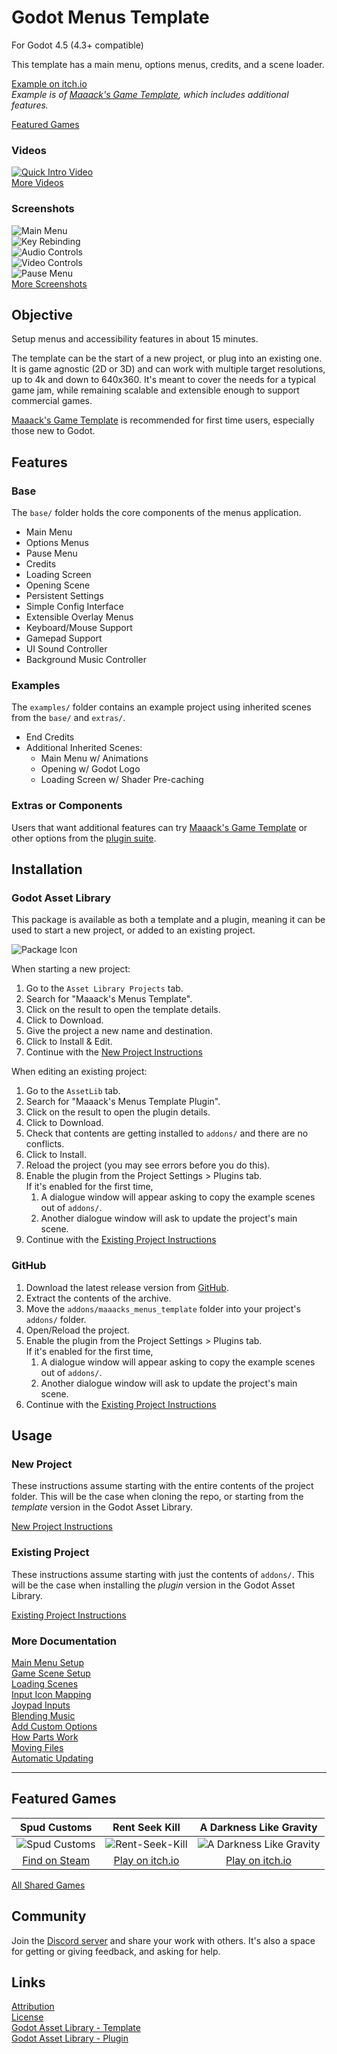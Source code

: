 # Godot Menus Template

For Godot 4.5 (4.3+ compatible)

This template has a main menu, options menus, credits, and a scene loader.

[Example on itch.io](https://maaack.itch.io/godot-game-template)  
_Example is of [Maaack's Game Template](https://github.com/Maaack/Godot-Game-Template), which includes additional features._

[Featured Games](#featured-games)  

### Videos

[![Quick Intro Video](https://img.youtube.com/vi/U9CB3vKINVw/hqdefault.jpg)](https://youtu.be/U9CB3vKINVw)  
[More Videos](/addons/maaacks_menus_template/docs/Videos.md)

### Screenshots

![Main Menu](/addons/maaacks_menus_template/media/screenshot-6-main-menu-5.png)  
![Key Rebinding](/addons/maaacks_menus_template/media/screenshot-6-input-list-8.png)  
![Audio Controls](/addons/maaacks_menus_template/media/screenshot-6-audio-options-2.png)  
![Video Controls](/addons/maaacks_menus_template/media/screenshot-6-video-options-5.png)  
![Pause Menu](/addons/maaacks_menus_template/media/screenshot-6-pause-menu-3.png)  
[More Screenshots](/addons/maaacks_menus_template/docs/Screenshots.md)  

## Objective

Setup menus and accessibility features in about 15 minutes.

The template can be the start of a new project, or plug into an existing one. It is game agnostic (2D or 3D) and can work with multiple target resolutions, up to 4k and down to 640x360. It's meant to cover the needs for a typical game jam, while remaining scalable and extensible enough to support commercial games.

[Maaack's Game Template](https://github.com/Maaack/Godot-Game-Template) is recommended for first time users, especially those new to Godot.  

## Features

### Base

The `base/` folder holds the core components of the menus application.

- Main Menu
- Options Menus
- Pause Menu
- Credits
- Loading Screen
- Opening Scene
- Persistent Settings
- Simple Config Interface
- Extensible Overlay Menus
- Keyboard/Mouse Support
- Gamepad Support
- UI Sound Controller
- Background Music Controller

### Examples 

The `examples/` folder contains an example project using inherited scenes from the `base/` and `extras/`.

- End Credits
- Additional Inherited Scenes:
  - Main Menu w/ Animations
  - Opening w/ Godot Logo
  - Loading Screen w/ Shader Pre-caching

### Extras or Components

Users that want additional features can try [Maaack's Game Template](https://github.com/Maaack/Godot-Game-Template) or other options from the [plugin suite](/addons/maaacks_menus_template/docs/PluginSuite.md).  

## Installation

### Godot Asset Library

This package is available as both a template and a plugin, meaning it can be used to start a new project, or added to an existing project. 

![Package Icon](/addons/maaacks_menus_template/media/menus-icon-black-transparent-256x256.png)  

When starting a new project:

1. Go to the `Asset Library Projects` tab.
2. Search for "Maaack's Menus Template".
3. Click on the result to open the template details.
4. Click to Download.
5. Give the project a new name and destination.
6. Click to Install & Edit.
7. Continue with the [New Project Instructions](/addons/maaacks_menus_template/docs/NewProject.md)

When editing an existing project:

1. Go to the `AssetLib` tab.
2. Search for "Maaack's Menus Template Plugin".
3. Click on the result to open the plugin details.
4. Click to Download.
5. Check that contents are getting installed to `addons/` and there are no conflicts.
6. Click to Install.
7. Reload the project (you may see errors before you do this).
8. Enable the plugin from the Project Settings > Plugins tab.  
    If it's enabled for the first time,
    1. A dialogue window will appear asking to copy the example scenes out of `addons/`.
    2. Another dialogue window will ask to update the project's main scene.
9. Continue with the [Existing Project Instructions](/addons/maaacks_menus_template/docs/ExistingProject.md)  

### GitHub

1. Download the latest release version from [GitHub](https://github.com/Maaack/Godot-Menus-Template/releases/latest).  
2. Extract the contents of the archive.
3. Move the `addons/maaacks_menus_template` folder into your project's `addons/` folder.  
4. Open/Reload the project.  
5. Enable the plugin from the Project Settings > Plugins tab.  
    If it's enabled for the first time,
    1. A dialogue window will appear asking to copy the example scenes out of `addons/`.
    2. Another dialogue window will ask to update the project's main scene.
6. Continue with the [Existing Project Instructions](/addons/maaacks_menus_template/docs/ExistingProject.md) 

## Usage

### New Project

These instructions assume starting with the entire contents of the project folder. This will be the case when cloning the repo, or starting from the *template* version in the Godot Asset Library.
  
[New Project Instructions](/addons/maaacks_menus_template/docs/NewProject.md)

### Existing Project

These instructions assume starting with just the contents of `addons/`. This will be the case when installing the *plugin* version in the Godot Asset Library.

[Existing Project Instructions](/addons/maaacks_menus_template/docs/ExistingProject.md)  
   
### More Documentation

[Main Menu Setup](/addons/maaacks_menus_template/docs/MainMenuSetup.md)  
[Game Scene Setup](/addons/maaacks_menus_template/docs/GameSceneSetup.md)  
[Loading Scenes](/addons/maaacks_menus_template/docs/LoadingScenes.md)  
[Input Icon Mapping](/addons/maaacks_menus_template/docs/InputIconMapping.md)  
[Joypad Inputs](/addons/maaacks_menus_template/docs/JoypadInputs.md)  
[Blending Music](/addons/maaacks_menus_template/docs/BlendingMusic.md)  
[Add Custom Options](/addons/maaacks_menus_template/docs/AddingCustomOptions.md)  
[How Parts Work](/addons/maaacks_menus_template/docs/HowPartsWork.md)  
[Moving Files](/addons/maaacks_menus_template/docs/MovingFiles.md)  
[Automatic Updating](/addons/maaacks_menus_template/docs/AutomaticUpdating.md)  

---

## Featured Games

| Spud Customs | Rent Seek Kill  | A Darkness Like Gravity  |  
| :-------:| :-------: | :-------: |
![Spud Customs](/addons/maaacks_menus_template/media/thumbnail-game-spud-customs.png)  |  ![Rent-Seek-Kill](/addons/maaacks_menus_template/media/thumbnail-game-rent-seek-kill.png)  |  ![A Darkness Like Gravity](/addons/maaacks_menus_template/media/thumbnail-game-a-darkness-like-gravity.png)  |
[Find on Steam](https://store.steampowered.com/app/3291880/Spud_Customs/) | [Play on itch.io](https://xandruher.itch.io/rent-seek-kill)  |  [Play on itch.io](https://maaack.itch.io/a-darkness-like-gravity)  |

[All Shared Games](/addons/maaacks_menus_template/docs/GamesMade.md)  

## Community

Join the [Discord server](https://discord.gg/AyZrJh5AMp ) and share your work with others. It's also a space for getting or giving feedback, and asking for help.
 
## Links

[Attribution](/addons/maaacks_menus_template/ATTRIBUTION.md)  
[License](/addons/maaacks_menus_template/LICENSE.txt)  
[Godot Asset Library - Template](https://godotengine.org/asset-library/asset/3790)  
[Godot Asset Library - Plugin](https://godotengine.org/asset-library/asset/2899)  
